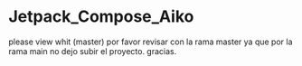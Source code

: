 # Jetpack_Compose_Aiko

please view whit (master)
por favor revisar con la rama master ya que por la rama main no dejo  subir el proyecto. gracias. 
